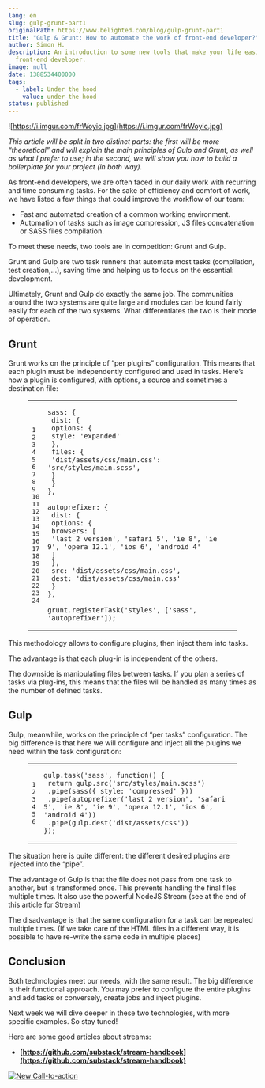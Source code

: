 ```yaml
---
lang: en
slug: gulp-grunt-part1
originalPath: https://www.belighted.com/blog/gulp-grunt-part1
title: "Gulp & Grunt: How to automate the work of front-end developer?"
author: Simon H.
description: An introduction to some new tools that make your life easier as a
  front-end developer.
image: null
date: 1388534400000
tags:
  - label: Under the hood
    value: under-the-hood
status: published
---
```

![https://i.imgur.com/frWoyic.jpg](https://i.imgur.com/frWoyic.jpg)

_This article will be split in two distinct parts: the first will be more “theoretical” and will explain the main principles of Gulp and Grunt, as well as what I prefer to use; in the second, we will show you how to build a boilerplate for your project (in both way)._

As front-end developers, we are often faced in our daily work with recurring and time consuming tasks. For the sake of efficiency and comfort of work, we have listed a few things that could improve the workflow of our team:

*   Fast and automated creation of a common working environment.
*   Automation of tasks such as image compression, JS files concatenation or SASS files compilation.

To meet these needs, two tools are in competition: Grunt and Gulp.

Grunt and Gulp are two task runners that automate most tasks (compilation, test creation,…), saving time and helping us to focus on the essential: development.

Ultimately, Grunt and Gulp do exactly the same job. The communities around the two systems are quite large and modules can be found fairly easily for each of the two systems. What differentiates the two is their mode of operation.

Grunt
-----

Grunt works on the principle of “per plugins” configuration. This means that each plugin must be independently configured and used in tasks. Here’s how a plugin is configured, with options, a source and sometimes a destination file:

<figure class="code"><div class="highlight"><table><tbody><tr><td class="gutter"><pre class="line-numbers"><span class="line-number">1</span>
<span class="line-number">2</span>
<span class="line-number">3</span>
<span class="line-number">4</span>
<span class="line-number">5</span>
<span class="line-number">6</span>
<span class="line-number">7</span>
<span class="line-number">8</span>
<span class="line-number">9</span>
<span class="line-number">10</span>
<span class="line-number">11</span>
<span class="line-number">12</span>
<span class="line-number">13</span>
<span class="line-number">14</span>
<span class="line-number">15</span>
<span class="line-number">16</span>
<span class="line-number">17</span>
<span class="line-number">18</span>
<span class="line-number">19</span>
<span class="line-number">20</span>
<span class="line-number">21</span>
<span class="line-number">22</span>
<span class="line-number">23</span>
<span class="line-number">24</span>
</pre></td><td class="code"><pre><code class="undefined"><span class="line">sass: {
</span><span class="line"> dist: {
</span><span class="line"> options: {
</span><span class="line"> style: 'expanded'
</span><span class="line"> },
</span><span class="line"> files: {
</span><span class="line"> 'dist/assets/css/main.css': 'src/styles/main.scss',
</span><span class="line"> }
</span><span class="line"> }
</span><span class="line">},
</span><span class="line">
</span><span class="line">autoprefixer: {
</span><span class="line"> dist: {
</span><span class="line"> options: {
</span><span class="line"> browsers: [
</span><span class="line"> 'last 2 version', 'safari 5', 'ie 8', 'ie 9', 'opera 12.1', 'ios 6', 'android 4'
</span><span class="line"> ]
</span><span class="line"> },
</span><span class="line"> src: 'dist/assets/css/main.css',
</span><span class="line"> dest: 'dist/assets/css/main.css'
</span><span class="line"> }
</span><span class="line">},
</span><span class="line">
</span><span class="line">grunt.registerTask('styles', ['sass', 'autoprefixer']);</span></code></pre></td></tr></tbody></table></div></figure>

This methodology allows to configure plugins, then inject them into tasks.

The advantage is that each plug-in is independent of the others.

The downside is manipulating files between tasks. If you plan a series of tasks via plug-ins, this means that the files will be handled as many times as the number of defined tasks.

Gulp
----

Gulp, meanwhile, works on the principle of “per tasks” configuration. The big difference is that here we will configure and inject all the plugins we need within the task configuration:

<figure class="code"><div class="highlight"><table><tbody><tr><td class="gutter"><pre class="line-numbers"><span class="line-number">1</span>
<span class="line-number">2</span>
<span class="line-number">3</span>
<span class="line-number">4</span>
<span class="line-number">5</span>
<span class="line-number">6</span>
</pre></td><td class="code"><pre><code class="ruby"><span class="line">gulp.task(<span class="string">'sass'</span>, function() {
</span><span class="line"> <span class="keyword">return</span> gulp.src(<span class="string">'src/styles/main.scss'</span>)
</span><span class="line"> .pipe(sass({ style<span class="symbol">:</span> <span class="string">'compressed'</span> }))
</span><span class="line"> .pipe(autoprefixer(<span class="string">'last 2 version'</span>, <span class="string">'safari 5'</span>, <span class="string">'ie 8'</span>, <span class="string">'ie 9'</span>, <span class="string">'opera 12.1'</span>, <span class="string">'ios 6'</span>, <span class="string">'android 4'</span>))
</span><span class="line"> .pipe(gulp.dest(<span class="string">'dist/assets/css'</span>))
</span><span class="line">});</span></code></pre></td></tr></tbody></table></div></figure>

The situation here is quite different: the different desired plugins are injected into the “pipe”.

The advantage of Gulp is that the file does not pass from one task to another, but is transformed once. This prevents handling the final files multiple times. It also use the powerful NodeJS Stream (see at the end of this article for Stream)

The disadvantage is that the same configuration for a task can be repeated multiple times. (If we take care of the HTML files in a different way, it is possible to have re-write the same code in multiple places)

Conclusion
----------

Both technologies meet our needs, with the same result. The big difference is their functional approach. You may prefer to configure the entire plugins and add tasks or conversely, create jobs and inject plugins.

Next week we will dive deeper in these two technologies, with more specific examples. So stay tuned!

Here are some good articles about streams:

*   **[https://github.com/substack/stream-handbook](https://github.com/substack/stream-handbook)**

[![New Call-to-action](https://no-cache.hubspot.com/cta/default/1684659/fb3606cc-cc1b-47d0-ae85-2c9f69837fe2.png)](https://cta-redirect.hubspot.com/cta/redirect/1684659/fb3606cc-cc1b-47d0-ae85-2c9f69837fe2)